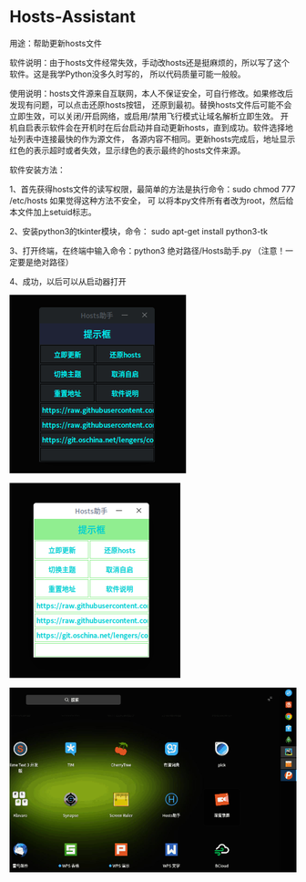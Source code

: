 # Hosts-Assistant

用途：帮助更新hosts文件

软件说明：由于hosts文件经常失效，手动改hosts还是挺麻烦的，所以写了这个软件。这是我学Python没多久时写的，
所以代码质量可能一般般。

使用说明：hosts文件源来自互联网，本人不保证安全，可自行修改。如果修改后发现有问题，可以点击还原hosts按钮，
还原到最初。替换hosts文件后可能不会立即生效，可以关闭/开启网络，或启用/禁用飞行模式让域名解析立即生效。
开机自启表示软件会在开机时在后台启动并自动更新hosts，直到成功。软件选择地址列表中连接最快的作为源文件，
各源内容不相同。更新hosts完成后，地址显示红色的表示超时或者失效，显示绿色的表示最终的hosts文件来源。

软件安装方法：

1、首先获得hosts文件的读写权限，最简单的方法是执行命令：sudo chmod 777 /etc/hosts 如果觉得这种方法不安全，   可 以将本py文件所有者改为root，然后给本文件加上setuid标志。

2、安装python3的tkinter模块，命令： sudo apt-get install python3-tk

3、打开终端，在终端中输入命令：python3 绝对路径/Hosts助手.py （注意！一定要是绝对路径）

4、成功，以后可以从启动器打开

![](pictures/1.png)  

![](pictures/2.png)  

![](pictures/0.gif)